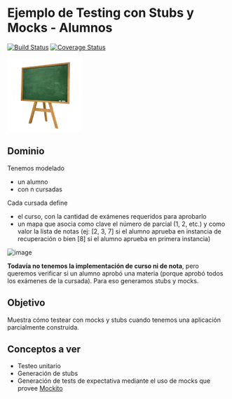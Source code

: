 
# Ejemplo de Testing con Stubs y Mocks - Alumnos

[![Build Status](https://travis-ci.org/uqbar-project/eg-alumnos-xtend.svg?branch=master)](https://travis-ci.org/uqbar-project/eg-alumnos-xtend) [![Coverage Status](https://coveralls.io/repos/github/uqbar-project/eg-alumnos-xtend/badge.svg?branch=master)](https://coveralls.io/github/uqbar-project/eg-alumnos-xtend?branch=master)

<img src="images/pizarron.png" height="170px" width="170px"/> 

## Dominio
Tenemos modelado 

* un alumno
 * con n cursadas

Cada cursada define

* el curso, con la cantidad de exámenes requeridos para aprobarlo
* un mapa que asocia como clave el número de parcial (1, 2, etc.) y como valor la lista de notas (ej: [2, 3, 7] si el alumno aprueba en instancia de recuperación o bien [8] si el alumno aprueba en primera instancia)

![image](images/classDiagram.png)

**Todavía no tenemos la implementación de curso ni de nota**, pero queremos verificar si un alumno aprobó una materia (porque aprobó todos los exámenes de la cursada). Para eso generamos stubs y mocks.

## Objetivo

Muestra cómo testear con mocks y stubs cuando tenemos una aplicación parcialmente construida.

## Conceptos a ver

* Testeo unitario
* Generación de stubs 
* Generación de tests de expectativa mediante el uso de mocks que provee [Mockito](http://site.mockito.org/)



